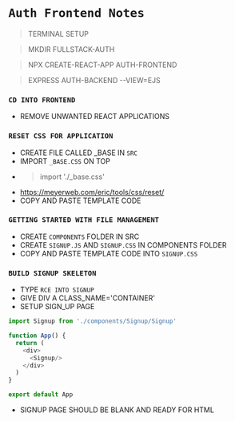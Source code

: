 # `Auth Frontend Notes` 

> TERMINAL SETUP

> MKDIR FULLSTACK-AUTH

> NPX CREATE-REACT-APP AUTH-FRONTEND

> EXPRESS AUTH-BACKEND --VIEW=EJS

### `CD INTO FRONTEND`
* REMOVE UNWANTED REACT APPLICATIONS

### `RESET CSS FOR APPLICATION`
* CREATE FILE CALLED _BASE IN `SRC` 
* IMPORT `_BASE.CSS` ON TOP
* > import './_base.css'
* https://meyerweb.com/eric/tools/css/reset/
* COPY AND PASTE TEMPLATE CODE 

### `GETTING STARTED WITH FILE MANAGEMENT`
* CREATE `COMPONENTS` FOLDER IN SRC
* CREATE `SIGNUP.JS` AND `SIGNUP.CSS` IN COMPONENTS FOLDER
* COPY AND PASTE TEMPLATE CODE INTO `SIGNUP.CSS`

### `BUILD SIGNUP SKELETON`
* TYPE `RCE INTO SIGNUP` 
* GIVE DIV A CLASS_NAME='CONTAINER'
* SETUP SIGN_UP PAGE

```JAVASCRIPT
import Signup from './components/Signup/Signup'

function App() {
  return (
    <div>
      <Signup/>
    </div>
  )
}

export default App
```
* SIGNUP PAGE SHOULD BE BLANK AND READY FOR HTML